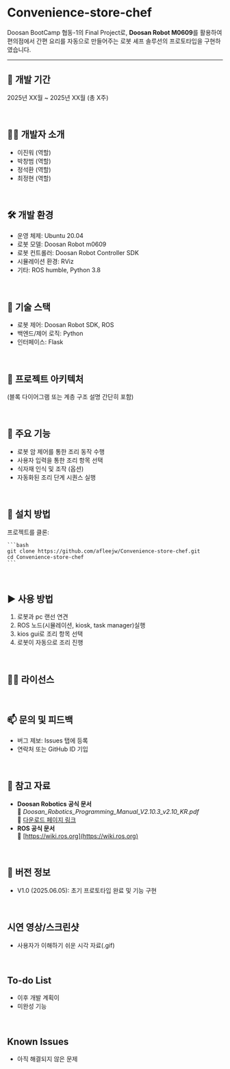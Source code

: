 # Convenience-store-chef

Doosan BootCamp 협동-1의 Final Project로, **Doosan Robot M0609**를 활용하여 편의점에서 간편 요리를 자동으로 만들어주는 로봇 셰프 솔루션의 프로토타입을 구현하였습니다.


---


## 📅 개발 기간
2025년 XX월 ~ 2025년 XX월 (총 X주)

<br>

## 👨‍💻 개발자 소개
- 이진워 (역할)
- 박창범 (역할)
- 정석환 (역할)
- 최정현 (역할)

<br>

## 🛠 개발 환경
- 운영 체제: Ubuntu 20.04
- 로봇 모델: Doosan Robot m0609
- 로봇 컨트롤러: Doosan Robot Controller SDK
- 시뮬레이션 환경: RViz
- 기타: ROS humble, Python 3.8

<br>

## 🔧 기술 스택
- 로봇 제어: Doosan Robot SDK, ROS
- 백엔드/제어 로직: Python
- 인터페이스: Flask

<br>

## 🧱 프로젝트 아키텍처
(블록 다이어그램 또는 계층 구조 설명 간단히 포함)

<br>

## 🚀 주요 기능
- 로봇 암 제어를 통한 조리 동작 수행
- 사용자 입력을 통한 조리 항목 선택
- 식자재 인식 및 조작 (옵션)
- 자동화된 조리 단계 시퀀스 실행

<br>

## 🧩 설치 방법
프로젝트를 클론:

    ```bash
    git clone https://github.com/afleejw/Convenience-store-chef.git
    cd Convenience-store-chef
    ```

<br>

## ▶️ 사용 방법
1. 로봇과 pc 랜선 연견
2. ROS 노드(시뮬레이션, kiosk, task manager)실행
4. kios gui로 조리 항목 선택
5. 로봇이 자동으로 조리 진행

<br>

## 🧑‍⚖️ 라이선스

<br>

## 📫 문의 및 피드백
- 버그 제보: Issues 탭에 등록
- 연락처 또는 GitHub ID 기입

<br>

## 📌 참고 자료
- **Doosan Robotics 공식 문서**  
  📄 *Doosan_Robotics_Programming_Manual_V2.10.3_v2.10_KR.pdf*  
  🔗 [다운로드 페이지 링크](https://robotlab.doosanrobotics.com/ko/board/Resources/Manual)
- **ROS 공식 문서**  
  🔗 [https://wiki.ros.org](https://wiki.ros.org)

<br>

## 🧾 버전 정보
- V1.0 (2025.06.05): 초기 프로토타입 완료 및 기능 구현

<br>

## 시연 영상/스크린샷
- 사용자가 이해하기 쉬운 시각 자료(.gif)

<br>

## To-do List
- 이후 개발 계획이
- 미완성 기능

<br>

## Known Issues
- 아직 해결되지 않은 문제

